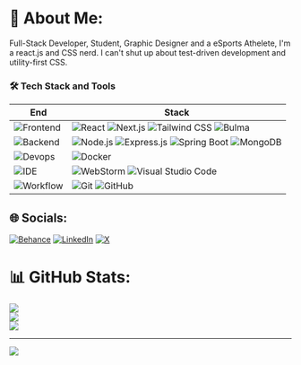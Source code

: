 # 💫 About Me:
Full-Stack Developer, Student, Graphic Designer and a eSports Athelete, I'm a react.js and CSS nerd. I can't shut up about test-driven development and utility-first CSS.

### 🛠 Tech Stack and Tools

| End                                                                  | Stack                                                                                                                                                                                                                                                                                                                       |
| -------------------------------------------------------------------- | --------------------------------------------------------------------------------------------------------------------------------------------------------------------------------------------------------------------------------------------------------------------------------------------------------------------------- |
| ![Frontend](https://img.shields.io/badge/-Frontend-black?style=flat) | ![React](https://img.shields.io/badge/-React-52BAD7?style=flat&logo=react&logoColor=white) ![Next.js](https://img.shields.io/badge/-Next.js-000000?style=flat&logo=next.js&logoColor=white) ![Tailwind CSS](https://img.shields.io/badge/-Tailwind_CSS-38B2AC?style=flat&logo=tailwind-css&logoColor=white) ![Bulma](https://img.shields.io/badge/-Bulma-00D1B2?style=flat&logo=bulma&logoColor=white) |
| ![Backend](https://img.shields.io/badge/-Backend-black?style=flat)   | ![Node.js](https://img.shields.io/badge/-Node.js-white?style=flat&logo=node.js) ![Express.js](https://img.shields.io/badge/-Express.js-000000?style=flat&logo=express&logoColor=white) ![Spring Boot](https://img.shields.io/badge/-Spring_Boot-6DB33F?style=flat&logo=spring&logoColor=white) ![MongoDB](https://img.shields.io/badge/-MongoDB-white?style=flat&logo=mongodb) |
| ![Devops](https://img.shields.io/badge/-Devops-black?style=flat)     | ![Docker](https://img.shields.io/badge/-Docker-cbe3f2?style=flat&logo=docker)                                                                                                                                                                                                 |
| ![IDE](https://img.shields.io/badge/-IDE-black?style=flat)           | ![WebStorm](https://img.shields.io/badge/-WebStorm-3a3a3a?style=flat&logo=webstorm) ![Visual Studio Code](https://img.shields.io/badge/-VS_Code-007ACC?style=flat&logo=Visual-Studio-Code)                                                                             |
| ![Workflow](https://img.shields.io/badge/-Other-black?style=flat)    | ![Git](https://img.shields.io/badge/-Git-black?style=flat&logo=git) ![GitHub](https://img.shields.io/badge/-GitHub-black?style=flat&logo=github)                                                                                                                                              |


## 🌐 Socials:
[![Behance](https://img.shields.io/badge/Behance-1769ff?logo=behance&logoColor=white)](https://behance.net/https://www.behance.net/letsslack) [![LinkedIn](https://img.shields.io/badge/LinkedIn-%230077B5.svg?logo=linkedin&logoColor=white)](https://linkedin.com/in/https://www.linkedin.com/in/vetcharoopesh) [![X](https://img.shields.io/badge/X-black.svg?logo=X&logoColor=white)](https://x.com/https://www.twitter.com/RoopeshVetcha) 

# 📊 GitHub Stats:
![](https://github-readme-stats.vercel.app/api?username=qwertyroop&theme=dark&hide_border=false&include_all_commits=false&count_private=false)<br/>
![](https://github-readme-streak-stats.herokuapp.com/?user=qwertyroop&theme=dark&hide_border=false)<br/>
![](https://github-readme-stats.vercel.app/api/top-langs/?username=qwertyroop&theme=dark&hide_border=false&include_all_commits=false&count_private=false&layout=compact)

---
[![](https://visitcount.itsvg.in/api?id=qwertyroop&icon=0&color=0)](https://visitcount.itsvg.in)

<!-- Proudly created with GPRM ( https://gprm.itsvg.in ) -->

